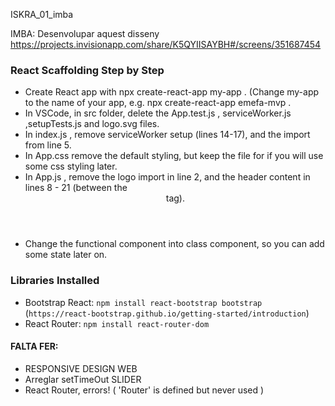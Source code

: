 ISKRA_01_imba

IMBA: Desenvolupar aquest disseny https://projects.invisionapp.com/share/K5QYIISAYBH#/screens/351687454

### React Scaffolding Step by Step

- Create React app with npx create-react-app my-app . (Change my-app to the name of your app, e.g. npx create-react-app emefa-mvp .
- In VSCode, in src folder, delete the App.test.js , serviceWorker.js ,setupTests.js and logo.svg files.
- In index.js , remove serviceWorker setup (lines 14-17), and the import from line 5.
- In App.css remove the default styling, but keep the file for if you will use some css styling later.
- In App.js , remove the logo import in line 2, and the header content in lines 8 - 21 (between the <header> tag).
- Change the functional component into class component, so you can add some state later on.

### Libraries Installed

- Bootstrap React: `npm install react-bootstrap bootstrap` (`https://react-bootstrap.github.io/getting-started/introduction`)
- React Router: `npm install react-router-dom`

#### FALTA FER:

- RESPONSIVE DESIGN WEB
- Arreglar setTimeOut SLIDER
- React Router, errors! ( 'Router' is defined but never used )
